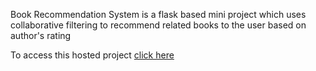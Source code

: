 Book Recommendation System is a flask based mini project which uses collaborative filtering to recommend related books to the user based on author's rating

To access this hosted project 
[click here](https://book-recommendation-system-364faff6e216.herokuapp.com/)
